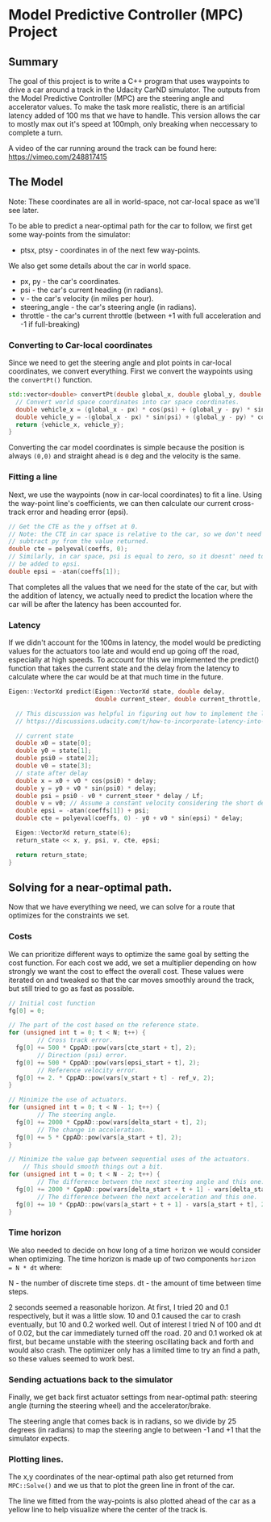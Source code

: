 Model Predictive Controller (MPC) Project
==========

Summary
-------

The goal of this project is to write a C++ program that uses waypoints to drive a car around a track in the Udacity CarND simulator. The outputs from the Model Predictive Controller (MPC) are the steering angle and accelerator values. To make the task more realistic, there is an artificial latency added of 100 ms that we have to handle. This version allows the car to mostly max out it's speed at 100mph, only breaking when neccessary to complete a turn.

A video of the car running around the track can be found here: https://vimeo.com/248817415

The Model
---------

Note: These coordinates are all in world-space, not car-local space as we'll see later.

To be able to predict a near-optimal path for the car to follow, we first get some way-points from the simulator:

* ptsx, ptsy - coordinates in of the next few way-points.

We also get some details about the car in world space.

* px, py - the car's coordinates.
* psi - the car's current heading (in radians).
* v - the car's velocity (in miles per hour).
* steering_angle - the car's steering angle (in radians).
* throttle - the car's current throttle (between +1 with full acceleration and -1 if full-breaking)

### Converting to Car-local coordinates
Since we need to get the steering angle and plot points in car-local coordinates, we convert everything. First we convert the waypoints using the `convertPt()` function.

```C++
std::vector<double> convertPt(double global_x, double global_y, double px, double py, double psi) {
  // Convert world space coordinates into car space coordinates.
  double vehicle_x = (global_x - px) * cos(psi) + (global_y - py) * sin(psi);
  double vehicle_y = -(global_x - px) * sin(psi) + (global_y - py) * cos(psi);
  return {vehicle_x, vehicle_y};
}
```

Converting the car model coordinates is simple because the position is always `(0,0)` and straight ahead is `0` deg and the velocity is the same.

### Fitting a line

Next, we use the waypoints (now in car-local coordinates) to fit a line. Using the way-point line's coefficients, we can then calculate our current cross-track error and heading error (epsi).

```C++
// Get the CTE as the y offset at 0.
// Note: the CTE in car space is relative to the car, so we don't need to
// subtract py from the value returned.
double cte = polyeval(coeffs, 0);
// Similarly, in car space, psi is equal to zero, so it doesnt' need to
// be added to epsi.
double epsi = -atan(coeffs[1]);
```

That completes all the values that we need for the state of the car, but with the addition of latency, we actually need to predict the location where the car will be after the latency has been accounted for.

### Latency

If we didn't account for the 100ms in latency, the model would be predicting values for the actuators too late and would end up going off the road, especially at high speeds. To account for this we implemented the predict() function that takes the current state and the delay from the latency to calculate where the car would be at that much time in the future.

```C++
Eigen::VectorXd predict(Eigen::VectorXd state, double delay,
                        double current_steer, double current_throttle, Eigen::VectorXd coeffs, double Lf) {

  // This discussion was helpful in figuring out how to implement the latency.
  // https://discussions.udacity.com/t/how-to-incorporate-latency-into-the-model/257391/63?u=fcarey

  // current state
  double x0 = state[0];
  double y0 = state[1];
  double psi0 = state[2];
  double v0 = state[3];
  // state after delay
  double x = x0 + v0 * cos(psi0) * delay;
  double y = y0 + v0 * sin(psi0) * delay;
  double psi = psi0 - v0 * current_steer * delay / Lf;
  double v = v0; // Assume a constant velocity considering the short delay.
  double epsi = -atan(coeffs[1]) + psi;
  double cte = polyeval(coeffs, 0) - y0 + v0 * sin(epsi) * delay;

  Eigen::VectorXd return_state(6);
  return_state << x, y, psi, v, cte, epsi;

  return return_state;
}
```

Solving for a near-optimal path.
----------

Now that we have everything we need, we can solve for a route that optimizes for the constraints we set.

### Costs

We can prioritize different ways to optimize the same goal by setting the cost function. For each cost we add, we set a multiplier depending on how strongly we want the cost to effect the overall cost. These values were iterated on and tweaked so that the car moves smoothly around the track, but still tried to go as fast as possible.

```C++
// Initial cost function
fg[0] = 0;

// The part of the cost based on the reference state.
for (unsigned int t = 0; t < N; t++) {
        // Cross track error.
  fg[0] += 500 * CppAD::pow(vars[cte_start + t], 2);
        // Direction (psi) error.
  fg[0] += 500 * CppAD::pow(vars[epsi_start + t], 2);
        // Reference velocity error.
  fg[0] += 2. * CppAD::pow(vars[v_start + t] - ref_v, 2);
}

// Minimize the use of actuators.
for (unsigned int t = 0; t < N - 1; t++) {
        // The steering angle.
  fg[0] += 2000 * CppAD::pow(vars[delta_start + t], 2);
        // The change in acceleration.
  fg[0] += 5 * CppAD::pow(vars[a_start + t], 2);
}

// Minimize the value gap between sequential uses of the actuators.
    // This should smooth things out a bit.
for (unsigned int t = 0; t < N - 2; t++) {
        // The difference between the next steering angle and this one.
  fg[0] += 2000 * CppAD::pow(vars[delta_start + t + 1] - vars[delta_start + t], 2);
        // The difference between the next acceleration and this one.
  fg[0] += 10 * CppAD::pow(vars[a_start + t + 1] - vars[a_start + t], 2);
}
```

### Time horizon

We also needed to decide on how long of a time horizon we would consider when optimizing. The time horizon is made up of two components `horizon = N * dt` where:

N - the number of discrete time steps.
dt - the amount of time between time steps.

2 seconds seemed a reasonable horizon. At first, I tried 20 and 0.1 respectively, but it was a little slow. 10 and 0.1 caused the car to crash eventually, but 10 and 0.2 worked well. Out of interest I tried N of 100 and dt of 0.02, but the car immediately turned off the road. 20 and 0.1 worked ok at first, but became unstable with the steering oscillating back and forth and would also crash. The optimizer only has a limited time to try an find a path, so these values seemed to work best.

### Sending actuations back to the simulator

Finally, we get back first actuator settings from near-optimal path: steering angle (turning the steering wheel) and the accelerator/brake.

The steering angle that comes back is in radians, so we divide by 25 degrees (in radians) to map the steering angle to between -1 and +1 that the simulator expects.

### Plotting lines.

The x,y coordinates of the near-optimal path also get returned from `MPC::Solve()` and we us that to plot the green line in front of the car.

The line we fitted from the way-points is also plotted ahead of the car as a yellow line to help visualize where the center of the track is.